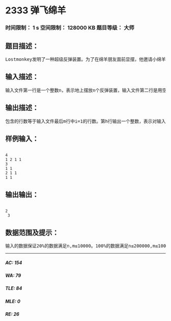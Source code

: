 # 2333 弹飞绵羊   
### 时间限制： 1 s     空间限制： 128000 KB     题目等级： 大师  
## 题目描述：  

<pre>
Lostmonkey发明了一种超级反弹装置。为了在绵羊朋友面前显摆，他邀请小绵羊一起玩个游戏。游戏一开始，Lostmonkey在地上沿一条直线摆放 n个反弹装置，并按从前往后的方式将反弹装置依次编号为 0 到 n-1，对 0≤i≤n-1，为第 i 个反弹装置设定了初始弹力系数 ki，当绵羊落到第 i 个反弹装置上时，它将被往后弹出 ki 步，即落到第 i+ki 个反弹装置上，若不存在第i+ki个反弹装置，则绵羊被弹飞。绵羊想知道： 从第i个反弹装置开始， 它被弹出几次 （含被弹飞的那次）后会被弹飞。为使游戏更有趣，Lostmonkey 还可以修改某个反弹装置的弹力系数，但任何时候弹力系数均为正整数。
</pre>
  
  
## 输入描述：  

<pre>
输入文件第一行是一个整数n，表示地上摆放n个反弹装置，输入文件第二行是用空格隔开的n个正整数k0,k1,…,kn-1，分别表示n个反弹装置的初始弹力系数。输入文件第三行是一个正整数m，表示后面还有m行输入数据。接下来的m行，每行至少有用空格隔开的两个整数i和j，若i=1，则你要输出从第j个反弹装置开始，被弹出几次后会被弹飞；若i=2，则该行有用空格隔开的三个整数i，j和k，表示第j个反弹装置的弹力系数被修改为k。
</pre>
  
  
## 输出描述：  

<pre>
包含的行数等于输入文件最后m行中i=1的行数。第h行输出一个整数，表示对输入中给出的第h个求弹出次数的问题，基于n个反弹装置当时的弹力系数，求出的弹出次数。
</pre>
  
  
## 样例输入：  

<pre><code>
4   
1 2 1 1  
3   
1 1   
2 1 1   
1 1
</code></pre>
  
  
## 输出输出：  

<pre><code>
2   
 3
</code></pre>
  
  
## 数据范围及提示：  

<pre>
输入的数据保证20%的数据满足n,m≤10000。100%的数据满足n≤200000,m≤100000
</pre>
  
  
***  

##### AC: 154  
##### WA: 79  
##### TLE: 84  
##### MLE: 0  
##### RE: 26  
